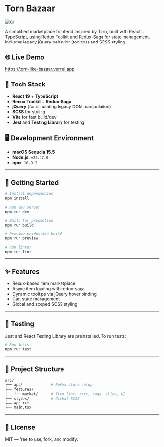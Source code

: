 # Torn Bazaar

![CI](https://github.com/graciousdays/torn-like-bazaar/actions/workflows/ci.yml/badge.svg)

A simplified marketplace frontend inspired by Torn, built with React + TypeScript, using Redux Toolkit and Redux-Saga for state management. Includes legacy jQuery behavior (tooltips) and SCSS styling.

## 🌐 Live Demo

https://torn-like-bazaar.vercel.app

## 🔧 Tech Stack

- **React 19** + **TypeScript**
- **Redux Toolkit** + **Redux-Saga**
- **jQuery** (for simulating legacy DOM manipulation)
- **SCSS** for styling
- **Vite** for fast build/dev
- **Jest** and **Testing Library** for testing

## 🖥️ Development Environment

- **macOS Sequoia 15.5**
- **Node.js**: `v22.17.0`
- **npm**: `10.9.2`

---

## 🚀 Getting Started

```bash
# Install dependencies
npm install

# Run dev server
npm run dev

# Build for production
npm run build

# Preview production build
npm run preview

# Run linter
npm run lint
```

---

## ✨ Features

- Redux-based item marketplace
- Async item loading with redux-saga
- Dynamic tooltips via jQuery hover binding
- Cart state management
- Global and scoped SCSS styling

---

## 🧪 Testing

Jest and React Testing Library are preinstalled. To run tests:

```bash
# Run tests
npm run test
```

---

## 📂 Project Structure

```bash
src/
├── app/             # Redux store setup
├── features/
│   └── market/      # Item list, cart, saga, slice, UI
├── styles/          # Global SCSS
├── App.tsx
├── main.tsx
```

---

## 📝 License

MIT — free to use, fork, and modify.
